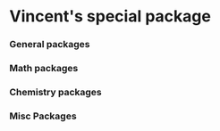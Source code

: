 # Vincent's special package

### General packages

### Math packages

### Chemistry packages

### Misc Packages
